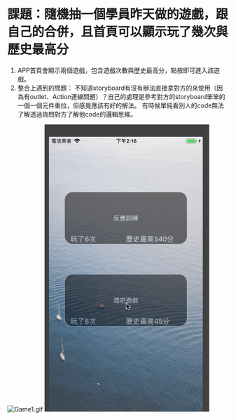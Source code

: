 # 課題：隨機抽一個學員昨天做的遊戲，跟自己的合併，且首頁可以顯示玩了幾次與歷史最高分


 1. APP首頁會顯示兩個遊戲，包含遊戲次數與歷史最高分，點按即可進入該遊戲。
 2. 整合上遇到的問題：
 不知道storyboard有沒有辦法直接拿對方的來使用（因為有outlet、Action連線問題）？自己的處理是參考對方的storyboard笨笨的一個一個元件重拉，但感覺應該有好的解法。
 有時候單純看別人的code無法了解透過詢問對方了解他code的邏輯思維。
 
 
![Game1.gif](Game1.gif)
![Game2.gif](Game2.gif)
